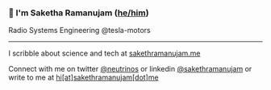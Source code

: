 ### :wave: I'm Saketha Ramanujam ([he/him](https://pronoun.is/he))
Radio Systems Engineering @tesla-motors
<hr>

I scribble about science and tech at [sakethramanujam.me](https://sakethramanujam.me/blog)


Connect with me on twitter [@neutrinos](https://twitter.com/neutrinos__) or linkedin [@sakethramanujam](https://linkedin.com/in/sakethramanujam)
or write to  me at [hi[at]sakethramanujam[dot]me](mailto:ramanujamsamavedam@hotmail.com)
